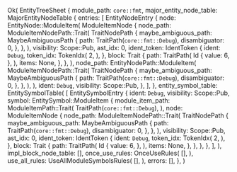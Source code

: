 Ok(
    EntityTreeSheet {
        module_path: `core::fmt`,
        major_entity_node_table: MajorEntityNodeTable {
            entries: [
                EntityNodeEntry {
                    node: EntityNode::ModuleItem(
                        ModuleItemNode {
                            node_path: ModuleItemNodePath::Trait(
                                TraitNodePath {
                                    maybe_ambiguous_path: MaybeAmbiguousPath {
                                        path: TraitPath(`core::fmt::Debug`),
                                        disambiguator: 0,
                                    },
                                },
                            ),
                            visibility: Scope::Pub,
                            ast_idx: 0,
                            ident_token: IdentToken {
                                ident: `Debug`,
                                token_idx: TokenIdx(
                                    2,
                                ),
                            },
                            block: Trait {
                                path: TraitPath(
                                    Id {
                                        value: 6,
                                    },
                                ),
                                items: None,
                            },
                        },
                    ),
                    node_path: EntityNodePath::ModuleItem(
                        ModuleItemNodePath::Trait(
                            TraitNodePath {
                                maybe_ambiguous_path: MaybeAmbiguousPath {
                                    path: TraitPath(`core::fmt::Debug`),
                                    disambiguator: 0,
                                },
                            },
                        ),
                    ),
                    ident: `Debug`,
                    visibility: Scope::Pub,
                },
            ],
        },
        entity_symbol_table: EntitySymbolTable(
            [
                EntitySymbolEntry {
                    ident: `Debug`,
                    visibility: Scope::Pub,
                    symbol: EntitySymbol::ModuleItem {
                        module_item_path: ModuleItemPath::Trait(
                            TraitPath(`core::fmt::Debug`),
                        ),
                        node: ModuleItemNode {
                            node_path: ModuleItemNodePath::Trait(
                                TraitNodePath {
                                    maybe_ambiguous_path: MaybeAmbiguousPath {
                                        path: TraitPath(`core::fmt::Debug`),
                                        disambiguator: 0,
                                    },
                                },
                            ),
                            visibility: Scope::Pub,
                            ast_idx: 0,
                            ident_token: IdentToken {
                                ident: `Debug`,
                                token_idx: TokenIdx(
                                    2,
                                ),
                            },
                            block: Trait {
                                path: TraitPath(
                                    Id {
                                        value: 6,
                                    },
                                ),
                                items: None,
                            },
                        },
                    },
                },
            ],
        ),
        impl_block_node_table: [],
        once_use_rules: OnceUseRules(
            [],
        ),
        use_all_rules: UseAllModuleSymbolsRules(
            [],
        ),
        errors: [],
    },
)